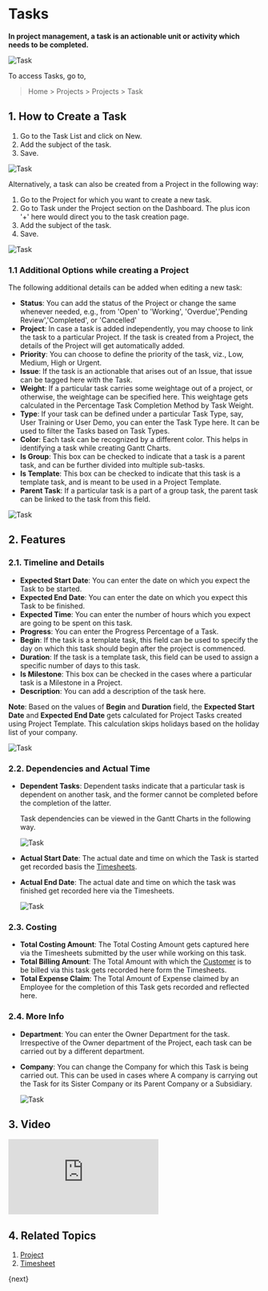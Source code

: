 <!-- add-breadcrumbs -->
# Tasks

**In project management, a task is an actionable unit or activity which needs to be completed.**

<img class="screenshot" alt="Task" src="{{docs_base_url}}/assets/img/project/projects-task.png">

To access Tasks, go to,

> Home > Projects > Projects > Task

## 1. How to Create a Task

  1. Go to the Task List and click on New.
  2. Add the subject of the task.
  3. Save.
  
  <img class="screenshot" alt="Task" src="{{docs_base_url}}/assets/img/project/projects-task-creation-main.gif">

Alternatively, a task can also be created from a Project in the following way:

  1. Go to the Project for which you want to create a new task.
  2. Go to Task under the Project section on the Dashboard. The plus icon '+' here would direct you to the task creation page.
  3. Add the subject of the task.
  4. Save.
  
  <img class="screenshot" alt="Task" src="{{docs_base_url}}/assets/img/project/projects-task-creation.gif">

### 1.1 Additional Options while creating a Project

The following additional details can be added when editing a new task:

  * **Status**: You can add the status of the Project or change the same whenever needed, e.g., from 'Open' to 'Working', 'Overdue','Pending Review','Completed', or 'Cancelled'
  * **Project**: In case a task is added independently, you may choose to link the task to a particular Project. If the task is created from a Project, the details of the Project will get automatically added.
  * **Priority**: You can choose to define the priority of the task, viz., Low, Medium, High or Urgent.
  * **Issue**: If the task is an actionable that arises out of an Issue, that issue can be tagged here with the Task.
  * **Weight**: If a particular task carries some weightage out of a project, or otherwise, the weightage can be specified here. This weightage gets calculated in the Percentage Task Completion Method by Task Weight.
  * **Type**: If your task can be defined under a particular Task Type, say, User Training or User Demo, you can enter the Task Type here. It can be used to filter the Tasks based on Task Types.
  * **Color**: Each task can be recognized by a different color. This helps in identifying a task while creating Gantt Charts.
  * **Is Group**: This box can be checked to indicate that a task is a parent task, and can be further divided into multiple sub-tasks.
  * **Is Template**: This box can be checked to indicate that this task is a template task, and is meant to be used in a Project Template.
  * **Parent Task**: If a particular task is a part of a group task, the parent task can be linked to the task from this field.
  
  <img class="screenshot" alt="Task" src="{{docs_base_url}}/assets/img/project/timesheet/project-task.png">

## 2. Features

### 2.1. Timeline and Details

* **Expected Start Date**: You can enter the date on which you expect the Task to be started.
* **Expected End Date**: You can enter the date on which you expect this Task to be finished.
* **Expected Time**: You can enter the number of hours which you expect are going to be spent on this task.
* **Progress**: You can enter the Progress Percentage of a Task.
* **Begin**: If the task is a template task, this field can be used to specify the day on which this task should begin after the project is commenced.
* **Duration**: If the task is a template task, this field can be used to assign a specific number of days to this task.
* **Is Milestone**: This box can be checked in the cases where a particular task is a Milestone in a Project.
* **Description**: You can add a description of the task here.

**Note**: Based on the values of **Begin** and **Duration** field, the **Expected Start Date** and **Expected End Date** gets calculated for Project Tasks created using Project Template. This calculation skips holidays based on the holiday list of your company.

  <img class="screenshot" alt="Task" src="{{docs_base_url}}/assets/img/project/projects-task-timeline.png">

### 2.2. Dependencies and Actual Time

* **Dependent Tasks**: Dependent tasks indicate that a particular task is dependent on another task, and the former cannot be completed before the completion of the latter.

  Task dependencies can be viewed in the Gantt Charts in the following way.

  <img class="screenshot" alt="Task" src="{{docs_base_url}}/assets/img/project/projects-task-gantt.png">

* **Actual Start Date**: The actual date and time on which the Task is started get recorded basis the [Timesheets](/docs/user/manual/en/projects/timesheets/).
* **Actual End Date**: The actual date and time on which the task was finished get recorded here via the Timesheets.

  <img class="screenshot" alt="Task" src="{{docs_base_url}}/assets/img/project/projects-task-dependencies.png">

### 2.3. Costing

* **Total Costing Amount**: The Total Costing Amount gets captured here via the Timesheets submitted by the user while working on this task.
* **Total Billing Amount**: The Total Amount with which the [Customer](/docs/user/manual/en/CRM/customer) is to be billed via this task gets recorded here form the Timesheets.
* **Total Expense Claim**: The Total Amount of Expense claimed by an Employee for the completion of this Task gets recorded and reflected here.

### 2.4. More Info

* **Department**: You can enter the Owner Department for the task. Irrespective of the Owner department of the Project, each task can be carried out by a different department.
* **Company**: You can change the Company for which this Task is being carried out. This can be used in cases where A company is carrying out the Task for its Sister Company or its Parent Company or a Subsidiary.

  <img class="screenshot" alt="Task" src="{{docs_base_url}}/assets/img/project/projects-task-costing.png">

## 3. Video

<div class="embed-container">
    <iframe src="https://www.youtube.com/embed/IxY-rSJsA6U?end=126rel=0" frameborder="0" allow="autoplay; encrypted-media" allowfullscreen>
    </iframe>
</div>

## 4. Related Topics

  1. [Project](/docs/user/manual/en/projects/project)
  2. [Timesheet](/docs/user/manual/en/projects/timesheets)

{next}
